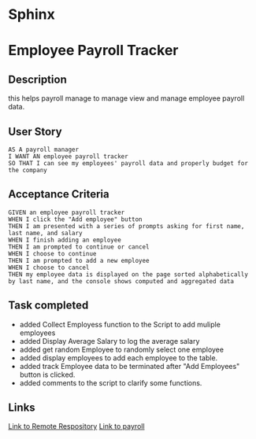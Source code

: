 # Sphinx
# Employee Payroll Tracker
## Description
this helps payroll manage  to manage view and manage employee payroll data. 

## User Story

```
AS A payroll manager
I WANT AN employee payroll tracker
SO THAT I can see my employees' payroll data and properly budget for the company
```
## Acceptance Criteria

```
GIVEN an employee payroll tracker
WHEN I click the "Add employee" button
THEN I am presented with a series of prompts asking for first name, last name, and salary
WHEN I finish adding an employee
THEN I am prompted to continue or cancel
WHEN I choose to continue
THEN I am prompted to add a new employee
WHEN I choose to cancel
THEN my employee data is displayed on the page sorted alphabetically by last name, and the console shows computed and aggregated data
```

## Task completed
* added Collect Employess function to the Script to add muliple employees
* added Display Average Salary to log the average salary
* added get random Employee to randomly select one employee
* added display employees to add each employee to the table.
* added track Employee data to be terminated after "Add Employees" button is clicked.
* added comments to the script to clarify some functions. 

## Links
[Link to Remote Respository](https://github.com/mwahba624/Sphinx)
[Link to payroll](https://mwahba624.github.io/Sphinx/)